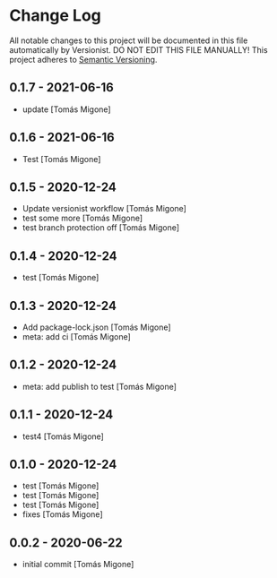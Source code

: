 # Change Log

All notable changes to this project will be documented in this file
automatically by Versionist. DO NOT EDIT THIS FILE MANUALLY!
This project adheres to [Semantic Versioning](http://semver.org/).

## 0.1.7 - 2021-06-16

* update [Tomás Migone]

## 0.1.6 - 2021-06-16

* Test [Tomás Migone]

## 0.1.5 - 2020-12-24

* Update versionist workflow [Tomás Migone]
* test some more [Tomás Migone]
* test branch protection off [Tomás Migone]

## 0.1.4 - 2020-12-24

* test [Tomás Migone]

## 0.1.3 - 2020-12-24

* Add package-lock.json [Tomás Migone]
* meta: add ci [Tomás Migone]

## 0.1.2 - 2020-12-24

* meta: add publish to test [Tomás Migone]

## 0.1.1 - 2020-12-24

* test4 [Tomás Migone]

## 0.1.0 - 2020-12-24

* test [Tomás Migone]
* test [Tomás Migone]
* test [Tomás Migone]
* fixes [Tomás Migone]

## 0.0.2 - 2020-06-22

* initial commit [Tomás Migone]
